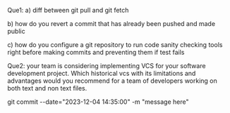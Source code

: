 Que1: 
a) diff between git pull and git fetch 

b) how do you revert a commit that has already been pushed and made public 

c) how do you configure a git repository to run code sanity checking tools right before making commits and preventing them if test fails

Que2: your team is considering implementing VCS for your software development project. Which historical vcs with its limitations and advantages would you recommend for a team of developers working on both text and non text files. 

git commit --date="2023-12-04 14:35:00" -m "message here"